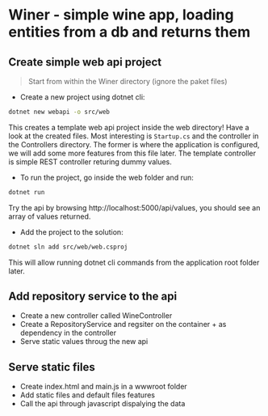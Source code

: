 # Winer - simple wine app, loading entities from a db and returns them

## Create simple web api project

> Start from within the Winer directory (ignore the paket files)

- Create a new project using dotnet cli:
```bash
dotnet new webapi -o src/web
```
This creates a template web api project inside the web directory!
Have a look at the created files. Most interesting is `Startup.cs` and the controller in the Controllers directory. The former is where the application is configured, we will add some more features from this file later. The template controller is simple REST controller returing dummy values.

- To run the project, go inside the web folder and run:
```bash
dotnet run
```
Try the api by browsing http://localhost:5000/api/values, you should see an array of values returned.

- Add the project to the solution:
```bash
dotnet sln add src/web/web.csproj
```
This will allow running dotnet cli commands from the application root folder later.

## Add repository service to the api

- Create a new controller called WineController
- Create a RepositoryService and regsiter on the container + as dependency in the controller
- Serve static values throug the new api

## Serve static files 
- Create index.html and main.js in a wwwroot folder
- Add static files and default files features
- Call the api through javascript dispalying the data

